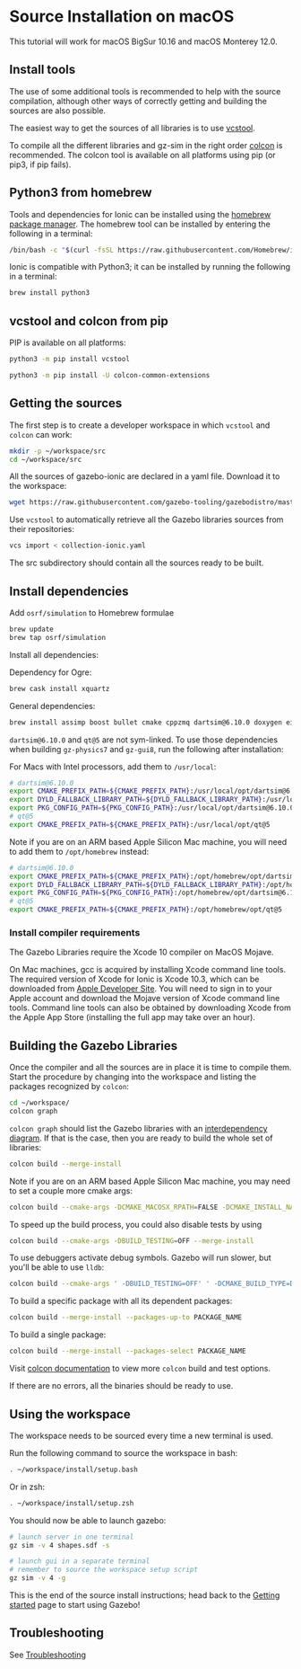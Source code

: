 # Source Installation on macOS

This tutorial will work for macOS BigSur 10.16 and macOS Monterey 12.0.

## Install tools

The use of some additional tools is recommended to help with the source compilation,
although other ways of correctly getting and building the sources are also possible.

The easiest way to get the sources of all libraries is to use
[vcstool](https://github.com/dirk-thomas/vcstool).

To compile all the different libraries and gz-sim in the right order
[colcon](https://colcon.readthedocs.io/en/released/) is recommended.
The colcon tool is available on all platforms using pip (or pip3, if pip fails).

## Python3 from homebrew

Tools and dependencies for Ionic can be installed using the [homebrew package manager](https://brew.sh/).
The homebrew tool can be installed by entering the following in a terminal:

```bash
/bin/bash -c "$(curl -fsSL https://raw.githubusercontent.com/Homebrew/install/master/install.sh)"
```

Ionic is compatible with Python3; it can be installed by running the following in a terminal:

```bash
brew install python3
```

## vcstool and colcon from pip

PIP is available on all platforms:

```bash
python3 -m pip install vcstool
```

```bash
python3 -m pip install -U colcon-common-extensions
```

## Getting the sources

The first step is to create a developer workspace in which `vcstool` and
`colcon` can work:

```bash
mkdir -p ~/workspace/src
cd ~/workspace/src
```

All the sources of gazebo-ionic are declared in a yaml file. Download
it to the workspace:

```bash
wget https://raw.githubusercontent.com/gazebo-tooling/gazebodistro/master/collection-ionic.yaml
```

Use `vcstool` to automatically retrieve all the Gazebo libraries sources from
their repositories:

```bash
vcs import < collection-ionic.yaml
```

The src subdirectory should contain all the sources ready to be built.

## Install dependencies

Add `osrf/simulation` to Homebrew formulae

```bash
brew update
brew tap osrf/simulation
```

Install all dependencies:

Dependency for Ogre:

```bash
brew cask install xquartz
```

General dependencies:

```bash
brew install assimp boost bullet cmake cppzmq dartsim@6.10.0 doxygen eigen fcl ffmpeg flann freeimage freetype gdal gflags google-benchmark gts ipopt jsoncpp libccd libyaml libzzip libzip nlopt ode open-scene-graph ossp-uuid ogre1.9 ogre2.3 pkg-config protobuf qt@5 qwt-qt5 rapidjson ruby tbb tinyxml tinyxml2 urdfdom zeromq
```

`dartsim@6.10.0` and `qt@5` are not sym-linked. To use those dependencies when building
`gz-physics7` and `gz-gui8`, run the following after installation:

For Macs with Intel processors, add them to `/usr/local`:

```bash
# dartsim@6.10.0
export CMAKE_PREFIX_PATH=${CMAKE_PREFIX_PATH}:/usr/local/opt/dartsim@6.10.0
export DYLD_FALLBACK_LIBRARY_PATH=${DYLD_FALLBACK_LIBRARY_PATH}:/usr/local/opt/dartsim@6.10.0/lib:/usr/local/opt/octomap/local
export PKG_CONFIG_PATH=${PKG_CONFIG_PATH}:/usr/local/opt/dartsim@6.10.0/lib/pkgconfig
# qt@5
export CMAKE_PREFIX_PATH=${CMAKE_PREFIX_PATH}:/usr/local/opt/qt@5
```

Note if you are on an ARM based Apple Silicon Mac machine, you will need to add them to `/opt/homebrew` instead:

```bash
# dartsim@6.10.0
export CMAKE_PREFIX_PATH=${CMAKE_PREFIX_PATH}:/opt/homebrew/opt/dartsim@6.10.0
export DYLD_FALLBACK_LIBRARY_PATH=${DYLD_FALLBACK_LIBRARY_PATH}:/opt/homoebrew/opt/dartsim@6.10.0/lib:/opt/homebrew/opt/octomap/local
export PKG_CONFIG_PATH=${PKG_CONFIG_PATH}:/opt/homebrew/opt/dartsim@6.10.0/lib/pkgconfig
# qt@5
export CMAKE_PREFIX_PATH=${CMAKE_PREFIX_PATH}:/opt/homebrew/opt/qt@5
```

### Install compiler requirements

The Gazebo Libraries require the Xcode 10 compiler on MacOS Mojave.

On Mac machines, gcc is acquired by installing Xcode command line tools.
The required version of Xcode for Ionic is Xcode 10.3, which can be downloaded from
[Apple Developer Site](https://developer.apple.com/download/more/).
You will need to sign in to your Apple account and download the Mojave version of
Xcode command line tools. Command line tools can also be obtained by downloading
Xcode from the Apple App Store (installing the full app may take over an hour).

## Building the Gazebo Libraries

Once the compiler and all the sources are in place it is time to compile them.
Start the procedure by changing into the workspace and listing the packages
recognized by `colcon`:

```bash
cd ~/workspace/
colcon graph
```

`colcon graph` should list the Gazebo libraries with an
[interdependency diagram](https://colcon.readthedocs.io/en/released/reference/verb/graph.html#example-output).
If that is the case, then you are ready
to build the whole set of libraries:

```bash
colcon build --merge-install
```

Note if you are on an ARM based Apple Silicon Mac machine, you may need to set a couple more cmake args:

```bash
colcon build --cmake-args -DCMAKE_MACOSX_RPATH=FALSE -DCMAKE_INSTALL_NAME_DIR=$(pwd)/install/lib --merge-install
```

To speed up the build process, you could also disable tests by using

```bash
colcon build --cmake-args -DBUILD_TESTING=OFF --merge-install
```

To use debuggers activate debug symbols. Gazebo will run slower, but you'll be able to use `lldb`:

```bash
colcon build --cmake-args ' -DBUILD_TESTING=OFF' ' -DCMAKE_BUILD_TYPE=Debug' --merge-install
```

To build a specific package with all its dependent packages:

```bash
colcon build --merge-install --packages-up-to PACKAGE_NAME
```

To build a single package:

```bash
colcon build --merge-install --packages-select PACKAGE_NAME
```

Visit [colcon documentation](https://colcon.readthedocs.io/en/released/#) to view more `colcon` build and test options.

If there are no errors, all the binaries should be ready to use.

## Using the workspace

The workspace needs to be sourced every time a new terminal is used.

Run the following command to source the workspace in bash:

```bash
. ~/workspace/install/setup.bash
```

Or in zsh:

```zsh
. ~/workspace/install/setup.zsh
```

You should now be able to launch gazebo:

```sh
# launch server in one terminal
gz sim -v 4 shapes.sdf -s

# launch gui in a separate terminal
# remember to source the workspace setup script
gz sim -v 4 -g
```

This is the end of the source install instructions; head back to the [Getting started](/docs/all/getstarted)
page to start using Gazebo!

## Troubleshooting

See [Troubleshooting](/docs/ionic/troubleshooting#macos)
